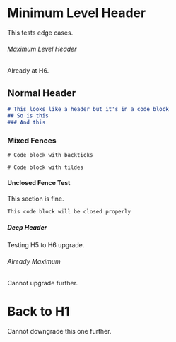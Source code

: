 # Minimum Level Header

This tests edge cases.

###### Maximum Level Header

Already at H6.

## Normal Header

```markdown
# This looks like a header but it's in a code block
## So is this
### And this
```

### Mixed Fences

```
# Code block with backticks
```

~~~
# Code block with tildes
~~~

#### Unclosed Fence Test

This section is fine.

```
This code block will be closed properly
```

##### Deep Header

Testing H5 to H6 upgrade.

###### Already Maximum

Cannot upgrade further.

# Back to H1

Cannot downgrade this one further.
